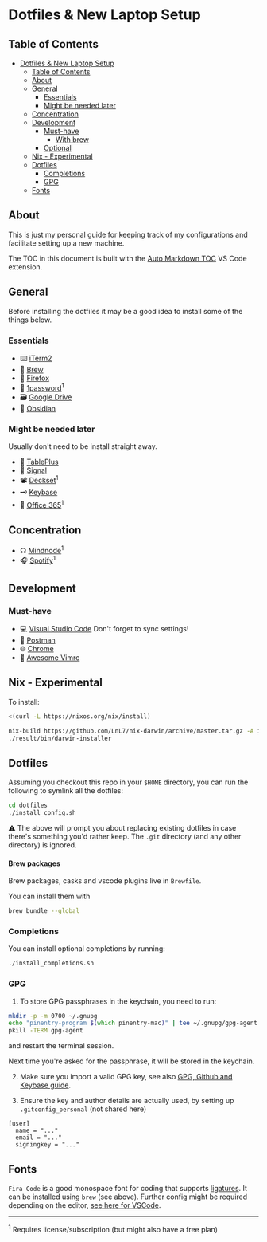 # Dotfiles & New Laptop Setup

## Table of Contents

<!-- TOC -->

- [Dotfiles & New Laptop Setup](#dotfiles--new-laptop-setup)
    - [Table of Contents](#table-of-contents)
    - [About](#about)
    - [General](#general)
        - [Essentials](#essentials)
        - [Might be needed later](#might-be-needed-later)
    - [Concentration](#concentration)
    - [Development](#development)
        - [Must-have](#must-have)
            - [With brew](#with-brew)
        - [Optional](#optional)
    - [Nix - Experimental](#nix---experimental)
    - [Dotfiles](#dotfiles)
        - [Completions](#completions)
        - [GPG](#gpg)
    - [Fonts](#fonts)

<!-- /TOC -->
## About

This is just my personal guide for keeping track of my configurations and facilitate setting up a new machine.

The TOC in this document is built with the [Auto Markdown TOC](https://marketplace.visualstudio.com/items?itemName=huntertran.auto-markdown-toc) VS Code extension.

## General

Before installing the dotfiles it may be a good idea to install some of the things below.

### Essentials

- ⌨️ [iTerm2](https://www.iterm2.com/)
- 🍺 [Brew](https://brew.sh/)
- 🦊 [Firefox](https://www.mozilla.org/en-US/firefox/new/)
- 🔑 [1password](https://1password.com/)<sup>1</sup>
- 🗃 [Google Drive](https://www.google.com/drive/download/)
- 📝 [Obsidian](https://obsidian.md/)

### Might be needed later

Usually don't need to be install straight away.

- 🥞 [TablePlus](https://tableplus.com/)
- 💬 [Signal](https://signal.org/)
- 📽 [Deckset](https://www.deckset.com/)<sup>1</sup>
- 🗝 [Keybase](https://keybase.io/docs/the_app/install_macos)
- 💼 [Office 365](https://www.office.com/)<sup>1</sup>

## Concentration

- ☊ [Mindnode](https://mindnode.com/)<sup>1</sup>
- 🎧 [Spotify](https://www.spotify.com/de/download/mac/)<sup>1</sup>

## Development

### Must-have

- 💻 [Visual Studio Code](https://code.visualstudio.com/)
  Don't forget to sync settings!
- 📯 [Postman](https://www.postman.com/downloads/)
- 🌐 [Chrome](https://www.google.com/chrome/)
- 📝 [Awesome Vimrc](https://github.com/amix/vimrc)

## Nix - Experimental

To install:

```zsh
<(curl -L https://nixos.org/nix/install)

nix-build https://github.com/LnL7/nix-darwin/archive/master.tar.gz -A installer
./result/bin/darwin-installer
```

## Dotfiles

Assuming you checkout this repo in your `$HOME` directory, you can run the following to symlink all the dotfiles:

```zsh
cd dotfiles
./install_config.sh
```

⚠️ The above will prompt you about replacing existing dotfiles in case there's something you'd rather keep. The `.git` directory (and any other directory) is ignored.

#### Brew packages

Brew packages, casks and vscode plugins live in `Brewfile`.

You can install them with

```zsh
brew bundle --global
```

### Completions

You can install optional completions by running:

```zsh
./install_completions.sh
```

### GPG

1. To store GPG passphrases in the keychain, you need to run:

```zsh
mkdir -p -m 0700 ~/.gnupg
echo "pinentry-program $(which pinentry-mac)" | tee ~/.gnupg/gpg-agent.conf
pkill -TERM gpg-agent
```

and restart the terminal session.

Next time you're asked for the passphrase, it will be stored in the keychain.

2. Make sure you import a valid GPG key, see also [GPG, Github and Keybase guide](https://github.com/pstadler/keybase-gpg-github).

3. Ensure the key and author details are actually used, by setting up `.gitconfig_personal` (not shared here)

```
[user]
  name = "..."
  email = "..."
  signingkey = "..."

```

## Fonts

`Fira Code` is a good monospace font for coding that supports [ligatures](https://www.wikiwand.com/en/Ligature_(writing)). It can be installed using `brew` (see above).
Further config might be required depending on the editor, [see here for VSCode](https://github.com/tonsky/FiraCode/wiki/VS-Code-Instructions).

---
<sup>1</sup> Requires license/subscription (but might also have a free plan)
